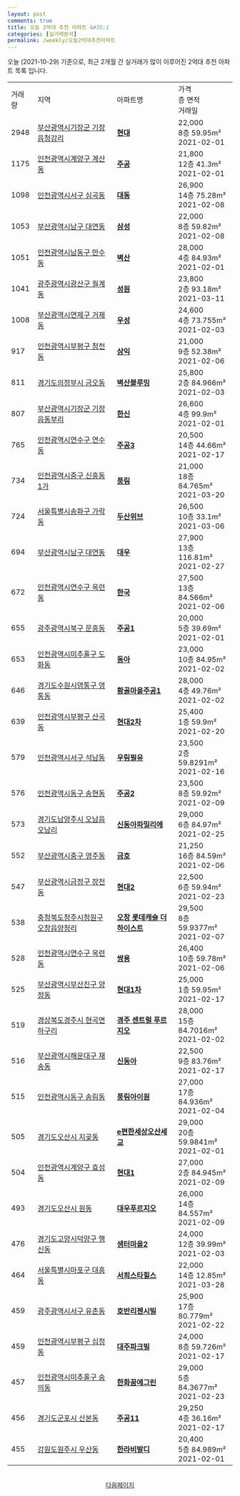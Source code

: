 ```yaml
---
layout: post
comments: true
title: 오늘 2억대 추천 아파트 &#35;1
categories: [실거래분석]
permalink: /weekly/오늘2억대추천아파트
---
```


오늘 (2021-10-29) 기준으로, 최근 2개월 간 실거래가 많이 이루어진 2억대 추천 아파트 목록 입니다.

<table class="sortable">
  <tr>
    <td>거래량</td>
    <td>지역</td>
    <td>아파트명</td>
    <td>가격<br>층 면적<br>거래일</td>
  </tr>

  <tr class="item">
    <td>2948</td>
    <td><a href="/apt/부산광역시기장군기장읍청강리">부산광역시기장군 기장읍청강리</a></td>
    <td style="font-weight: bold;"><a href="/apt/부산광역시기장군기장읍청강리현대">현대</a></td>
    <td>22,000<br>8층  59.95m²<br>2021-02-01</td>
  </tr>

  <tr class="item">
    <td>1175</td>
    <td><a href="/apt/인천광역시계양구계산동">인천광역시계양구 계산동</a></td>
    <td style="font-weight: bold;"><a href="/apt/인천광역시계양구계산동주공">주공</a></td>
    <td>21,800<br>12층  41.3m²<br>2021-02-01</td>
  </tr>

  <tr class="item">
    <td>1098</td>
    <td><a href="/apt/인천광역시서구심곡동">인천광역시서구 심곡동</a></td>
    <td style="font-weight: bold;"><a href="/apt/인천광역시서구심곡동대동">대동</a></td>
    <td>26,900<br>14층  75.28m²<br>2021-02-08</td>
  </tr>

  <tr class="item">
    <td>1053</td>
    <td><a href="/apt/부산광역시남구대연동">부산광역시남구 대연동</a></td>
    <td style="font-weight: bold;"><a href="/apt/부산광역시남구대연동삼성">삼성</a></td>
    <td>22,000<br>8층  59.82m²<br>2021-02-08</td>
  </tr>

  <tr class="item">
    <td>1051</td>
    <td><a href="/apt/인천광역시남동구만수동">인천광역시남동구 만수동</a></td>
    <td style="font-weight: bold;"><a href="/apt/인천광역시남동구만수동벽산">벽산</a></td>
    <td>28,000<br>4층  84.93m²<br>2021-02-01</td>
  </tr>

  <tr class="item">
    <td>1041</td>
    <td><a href="/apt/광주광역시광산구월계동">광주광역시광산구 월계동</a></td>
    <td style="font-weight: bold;"><a href="/apt/광주광역시광산구월계동성원">성원</a></td>
    <td>23,800<br>2층  93.18m²<br>2021-03-11</td>
  </tr>

  <tr class="item">
    <td>1008</td>
    <td><a href="/apt/부산광역시연제구거제동">부산광역시연제구 거제동</a></td>
    <td style="font-weight: bold;"><a href="/apt/부산광역시연제구거제동우성">우성</a></td>
    <td>24,600<br>4층  73.755m²<br>2021-02-03</td>
  </tr>

  <tr class="item">
    <td>917</td>
    <td><a href="/apt/인천광역시부평구청천동">인천광역시부평구 청천동</a></td>
    <td style="font-weight: bold;"><a href="/apt/인천광역시부평구청천동삼익">삼익</a></td>
    <td>21,000<br>9층  52.38m²<br>2021-02-06</td>
  </tr>

  <tr class="item">
    <td>811</td>
    <td><a href="/apt/경기도의정부시금오동">경기도의정부시 금오동</a></td>
    <td style="font-weight: bold;"><a href="/apt/경기도의정부시금오동벽산블루밍">벽산블루밍</a></td>
    <td>25,800<br>2층  84.966m²<br>2021-02-03</td>
  </tr>

  <tr class="item">
    <td>807</td>
    <td><a href="/apt/부산광역시기장군기장읍동부리">부산광역시기장군 기장읍동부리</a></td>
    <td style="font-weight: bold;"><a href="/apt/부산광역시기장군기장읍동부리한신">한신</a></td>
    <td>26,600<br>4층  99.9m²<br>2021-02-01</td>
  </tr>

  <tr class="item">
    <td>765</td>
    <td><a href="/apt/인천광역시연수구연수동">인천광역시연수구 연수동</a></td>
    <td style="font-weight: bold;"><a href="/apt/인천광역시연수구연수동주공3">주공3</a></td>
    <td>20,500<br>14층  44.66m²<br>2021-02-17</td>
  </tr>

  <tr class="item">
    <td>734</td>
    <td><a href="/apt/인천광역시중구신흥동1가">인천광역시중구 신흥동1가</a></td>
    <td style="font-weight: bold;"><a href="/apt/인천광역시중구신흥동1가풍림">풍림</a></td>
    <td>21,000<br>18층  84.765m²<br>2021-03-20</td>
  </tr>

  <tr class="item">
    <td>724</td>
    <td><a href="/apt/서울특별시송파구가락동">서울특별시송파구 가락동</a></td>
    <td style="font-weight: bold;"><a href="/apt/서울특별시송파구가락동두산위브">두산위브</a></td>
    <td>26,500<br>10층  33.1m²<br>2021-03-06</td>
  </tr>

  <tr class="item">
    <td>694</td>
    <td><a href="/apt/부산광역시남구대연동">부산광역시남구 대연동</a></td>
    <td style="font-weight: bold;"><a href="/apt/부산광역시남구대연동대우">대우</a></td>
    <td>27,900<br>13층  116.81m²<br>2021-02-27</td>
  </tr>

  <tr class="item">
    <td>672</td>
    <td><a href="/apt/인천광역시연수구옥련동">인천광역시연수구 옥련동</a></td>
    <td style="font-weight: bold;"><a href="/apt/인천광역시연수구옥련동한국">한국</a></td>
    <td>27,500<br>13층  84.566m²<br>2021-02-06</td>
  </tr>

  <tr class="item">
    <td>655</td>
    <td><a href="/apt/광주광역시북구문흥동">광주광역시북구 문흥동</a></td>
    <td style="font-weight: bold;"><a href="/apt/광주광역시북구문흥동주공1">주공1</a></td>
    <td>20,000<br>5층  39.69m²<br>2021-02-01</td>
  </tr>

  <tr class="item">
    <td>653</td>
    <td><a href="/apt/인천광역시미추홀구도화동">인천광역시미추홀구 도화동</a></td>
    <td style="font-weight: bold;"><a href="/apt/인천광역시미추홀구도화동동아">동아</a></td>
    <td>23,000<br>10층  84.95m²<br>2021-02-02</td>
  </tr>

  <tr class="item">
    <td>646</td>
    <td><a href="/apt/경기도수원시영통구영통동">경기도수원시영통구 영통동</a></td>
    <td style="font-weight: bold;"><a href="/apt/경기도수원시영통구영통동황골마을주공1">황골마을주공1</a></td>
    <td>28,000<br>4층  49.76m²<br>2021-02-02</td>
  </tr>

  <tr class="item">
    <td>639</td>
    <td><a href="/apt/인천광역시부평구산곡동">인천광역시부평구 산곡동</a></td>
    <td style="font-weight: bold;"><a href="/apt/인천광역시부평구산곡동현대2차">현대2차</a></td>
    <td>25,400<br>1층  59.9m²<br>2021-02-20</td>
  </tr>

  <tr class="item">
    <td>579</td>
    <td><a href="/apt/인천광역시서구석남동">인천광역시서구 석남동</a></td>
    <td style="font-weight: bold;"><a href="/apt/인천광역시서구석남동우림필유">우림필유</a></td>
    <td>23,500<br>2층  59.8291m²<br>2021-02-16</td>
  </tr>

  <tr class="item">
    <td>576</td>
    <td><a href="/apt/인천광역시동구송현동">인천광역시동구 송현동</a></td>
    <td style="font-weight: bold;"><a href="/apt/인천광역시동구송현동주공2">주공2</a></td>
    <td>23,500<br>8층  59.92m²<br>2021-02-09</td>
  </tr>

  <tr class="item">
    <td>573</td>
    <td><a href="/apt/경기도남양주시오남읍오남리">경기도남양주시 오남읍오남리</a></td>
    <td style="font-weight: bold;"><a href="/apt/경기도남양주시오남읍오남리신동아파밀리에">신동아파밀리에</a></td>
    <td>29,000<br>6층  84.97m²<br>2021-02-25</td>
  </tr>

  <tr class="item">
    <td>552</td>
    <td><a href="/apt/부산광역시중구영주동">부산광역시중구 영주동</a></td>
    <td style="font-weight: bold;"><a href="/apt/부산광역시중구영주동금호">금호</a></td>
    <td>21,250<br>16층  84.59m²<br>2021-02-06</td>
  </tr>

  <tr class="item">
    <td>547</td>
    <td><a href="/apt/부산광역시금정구장전동">부산광역시금정구 장전동</a></td>
    <td style="font-weight: bold;"><a href="/apt/부산광역시금정구장전동현대2">현대2</a></td>
    <td>22,500<br>6층  59.94m²<br>2021-02-23</td>
  </tr>

  <tr class="item">
    <td>538</td>
    <td><a href="/apt/충청북도청주시청원구오창읍양청리">충청북도청주시청원구 오창읍양청리</a></td>
    <td style="font-weight: bold;"><a href="/apt/충청북도청주시청원구오창읍양청리오창롯데캐슬더하이스트">오창 롯데캐슬 더 하이스트</a></td>
    <td>29,500<br>8층  59.9377m²<br>2021-02-07</td>
  </tr>

  <tr class="item">
    <td>528</td>
    <td><a href="/apt/인천광역시연수구옥련동">인천광역시연수구 옥련동</a></td>
    <td style="font-weight: bold;"><a href="/apt/인천광역시연수구옥련동쌍용">쌍용</a></td>
    <td>26,400<br>10층  59.78m²<br>2021-02-06</td>
  </tr>

  <tr class="item">
    <td>525</td>
    <td><a href="/apt/부산광역시부산진구양정동">부산광역시부산진구 양정동</a></td>
    <td style="font-weight: bold;"><a href="/apt/부산광역시부산진구양정동현대1차">현대1차</a></td>
    <td>25,000<br>1층  59.95m²<br>2021-02-17</td>
  </tr>

  <tr class="item">
    <td>519</td>
    <td><a href="/apt/경상북도경주시현곡면하구리">경상북도경주시 현곡면하구리</a></td>
    <td style="font-weight: bold;"><a href="/apt/경상북도경주시현곡면하구리경주센트럴푸르지오">경주 센트럴 푸르지오</a></td>
    <td>28,000<br>15층  84.7016m²<br>2021-02-02</td>
  </tr>

  <tr class="item">
    <td>516</td>
    <td><a href="/apt/부산광역시해운대구재송동">부산광역시해운대구 재송동</a></td>
    <td style="font-weight: bold;"><a href="/apt/부산광역시해운대구재송동신동아">신동아</a></td>
    <td>22,500<br>9층  83.76m²<br>2021-02-17</td>
  </tr>

  <tr class="item">
    <td>515</td>
    <td><a href="/apt/인천광역시동구송림동">인천광역시동구 송림동</a></td>
    <td style="font-weight: bold;"><a href="/apt/인천광역시동구송림동풍림아이원">풍림아이원</a></td>
    <td>27,000<br>17층  84.936m²<br>2021-02-04</td>
  </tr>

  <tr class="item">
    <td>505</td>
    <td><a href="/apt/경기도오산시지곶동">경기도오산시 지곶동</a></td>
    <td style="font-weight: bold;"><a href="/apt/경기도오산시지곶동e편한세상오산세교">e편한세상오산세교</a></td>
    <td>29,000<br>20층  59.9841m²<br>2021-02-01</td>
  </tr>

  <tr class="item">
    <td>504</td>
    <td><a href="/apt/인천광역시계양구효성동">인천광역시계양구 효성동</a></td>
    <td style="font-weight: bold;"><a href="/apt/인천광역시계양구효성동현대1">현대1</a></td>
    <td>27,000<br>2층  84.945m²<br>2021-02-09</td>
  </tr>

  <tr class="item">
    <td>493</td>
    <td><a href="/apt/경기도오산시원동">경기도오산시 원동</a></td>
    <td style="font-weight: bold;"><a href="/apt/경기도오산시원동대우푸르지오">대우푸르지오</a></td>
    <td>26,000<br>14층  84.557m²<br>2021-02-09</td>
  </tr>

  <tr class="item">
    <td>476</td>
    <td><a href="/apt/경기도고양시덕양구행신동">경기도고양시덕양구 행신동</a></td>
    <td style="font-weight: bold;"><a href="/apt/경기도고양시덕양구행신동샘터마을2">샘터마을2</a></td>
    <td>24,000<br>12층  39.99m²<br>2021-02-03</td>
  </tr>

  <tr class="item">
    <td>464</td>
    <td><a href="/apt/서울특별시마포구대흥동">서울특별시마포구 대흥동</a></td>
    <td style="font-weight: bold;"><a href="/apt/서울특별시마포구대흥동서희스타힐스">서희스타힐스</a></td>
    <td>22,000<br>14층  12.85m²<br>2021-03-28</td>
  </tr>

  <tr class="item">
    <td>459</td>
    <td><a href="/apt/광주광역시서구유촌동">광주광역시서구 유촌동</a></td>
    <td style="font-weight: bold;"><a href="/apt/광주광역시서구유촌동호반리젠시빌">호반리젠시빌</a></td>
    <td>25,900<br>17층  80.779m²<br>2021-02-22</td>
  </tr>

  <tr class="item">
    <td>459</td>
    <td><a href="/apt/인천광역시부평구십정동">인천광역시부평구 십정동</a></td>
    <td style="font-weight: bold;"><a href="/apt/인천광역시부평구십정동대주파크빌">대주파크빌</a></td>
    <td>24,000<br>8층  59.726m²<br>2021-02-17</td>
  </tr>

  <tr class="item">
    <td>457</td>
    <td><a href="/apt/인천광역시미추홀구숭의동">인천광역시미추홀구 숭의동</a></td>
    <td style="font-weight: bold;"><a href="/apt/인천광역시미추홀구숭의동한화꿈에그린">한화꿈에그린</a></td>
    <td>29,000<br>5층  84.3677m²<br>2021-02-23</td>
  </tr>

  <tr class="item">
    <td>456</td>
    <td><a href="/apt/경기도군포시산본동">경기도군포시 산본동</a></td>
    <td style="font-weight: bold;"><a href="/apt/경기도군포시산본동주공11">주공11</a></td>
    <td>29,250<br>4층  36.16m²<br>2021-02-17</td>
  </tr>

  <tr class="item">
    <td>455</td>
    <td><a href="/apt/강원도원주시우산동">강원도원주시 우산동</a></td>
    <td style="font-weight: bold;"><a href="/apt/강원도원주시우산동한라비발디">한라비발디</a></td>
    <td>20,400<br>5층  84.989m²<br>2021-02-01</td>
  </tr>

  <tr>
      <script async src="https://pagead2.googlesyndication.com/pagead/js/adsbygoogle.js?client=ca-pub-3485438051770037"
          crossorigin="anonymous"></script>
      <ins class="adsbygoogle"
          style="display:block"
          data-ad-format="fluid"
          data-ad-layout-key="-fb+5w+4e-db+86"
          data-ad-client="ca-pub-3485438051770037"
          data-ad-slot="1827090281"></ins>
      <script>
          (adsbygoogle = window.adsbygoogle || []).push({});
      </script>
  </tr>
    
</table>

<br>
<center><a href="/weekly/오늘2억대추천아파트2">다음페이지</a></center>
<br><br>
